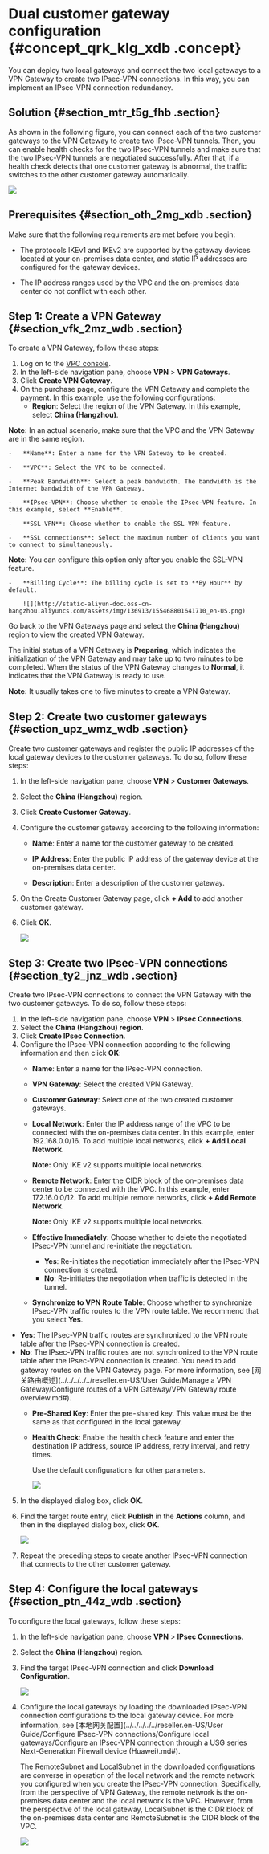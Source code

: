 # Dual customer gateway configuration {#concept_qrk_klg_xdb .concept}

You can deploy two local gateways and connect the two local gateways to a VPN Gateway to create two IPsec-VPN connections. In this way, you can implement an IPsec-VPN connection redundancy.

## Solution {#section_mtr_t5g_fhb .section}

As shown in the following figure, you can connect each of the two customer gateways to the VPN Gateway to create two IPsec-VPN tunnels. Then, you can enable health checks for the two IPsec-VPN tunnels and make sure that the two IPsec-VPN tunnels are negotiated successfully. After that, if a health check detects that one customer gateway is abnormal, the traffic switches to the other customer gateway automatically.

![](http://static-aliyun-doc.oss-cn-hangzhou.aliyuncs.com/assets/img/136913/155468801641592_en-US.png)

## Prerequisites {#section_oth_2mg_xdb .section}

Make sure that the following requirements are met before you begin:

-   The protocols IKEv1 and IKEv2 are supported by the gateway devices located at your on-premises data center, and static IP addresses are configured for the gateway devices.

-   The IP address ranges used by the VPC and the on-premises data center do not conflict with each other.


## Step 1: Create a VPN Gateway {#section_vfk_2mz_wdb .section}

To create a VPN Gateway, follow these steps:

1.  Log on to the [VPC console](https://partners-intl.aliyun.com/login-required#/vpc).
2.  In the left-side navigation pane, choose **VPN** \> **VPN Gateways**.
3.  Click **Create VPN Gateway**.
4.  On the purchase page, configure the VPN Gateway and complete the payment. In this example, use the following configurations:
    -   **Region**: Select the region of the VPN Gateway. In this example, select **China \(Hangzhou\)**.

**Note:** In an actual scenario, make sure that the VPC and the VPN Gateway are in the same region.

    -   **Name**: Enter a name for the VPN Gateway to be created.

    -   **VPC**: Select the VPC to be connected.

    -   **Peak Bandwidth**: Select a peak bandwidth. The bandwidth is the Internet bandwidth of the VPN Gateway.

    -   **IPsec-VPN**: Choose whether to enable the IPsec-VPN feature. In this example, select **Enable**.

    -   **SSL-VPN**: Choose whether to enable the SSL-VPN feature.

    -   **SSL connections**: Select the maximum number of clients you want to connect to simultaneously.

**Note:** You can configure this option only after you enable the SSL-VPN feature.

    -   **Billing Cycle**: The billing cycle is set to **By Hour** by default.

        ![](http://static-aliyun-doc.oss-cn-hangzhou.aliyuncs.com/assets/img/136913/155468801641710_en-US.png)


Go back to the VPN Gateways page and select the **China \(Hangzhou\)** region to view the created VPN Gateway.

The initial status of a VPN Gateway is **Preparing**, which indicates the initialization of the VPN Gateway and may take up to two minutes to be completed. When the status of the VPN Gateway changes to **Normal**, it indicates that the VPN Gateway is ready to use.

**Note:** It usually takes one to five minutes to create a VPN Gateway.

## Step 2: Create two customer gateways {#section_upz_wmz_wdb .section}

Create two customer gateways and register the public IP addresses of the local gateway devices to the customer gateways. To do so, follow these steps:

1.  In the left-side navigation pane, choose **VPN** \> **Customer Gateways**.
2.  Select the **China \(Hangzhou\)** region.
3.  Click **Create Customer Gateway**.
4.  Configure the customer gateway according to the following information:
    -   **Name**: Enter a name for the customer gateway to be created.

    -   **IP Address**: Enter the public IP address of the gateway device at the on-premises data center.

    -   **Description**: Enter a description of the customer gateway.

5.  On the Create Customer Gateway page, click **+ Add** to add another customer gateway.
6.  Click **OK**.

    ![](http://static-aliyun-doc.oss-cn-hangzhou.aliyuncs.com/assets/img/136913/155468801641711_en-US.png)


## Step 3: Create two IPsec-VPN connections {#section_ty2_jnz_wdb .section}

Create two IPsec-VPN connections to connect the VPN Gateway with the two customer gateways. To do so, follow these steps:

1.  In the left-side navigation pane, choose **VPN** \> **IPsec Connections**.
2.  Select the **China \(Hangzhou\) region**.
3.  Click **Create IPsec Connection**.
4.  Configure the IPsec-VPN connection according to the following information and then click **OK**:
    -   **Name**: Enter a name for the IPsec-VPN connection.

    -   **VPN Gateway**: Select the created VPN Gateway.

    -   **Customer Gateway**: Select one of the two created customer gateways.

    -   **Local Network**: Enter the IP address range of the VPC to be connected with the on-premises data center. In this example, enter 192.168.0.0/16. To add multiple local networks, click **+ Add Local Network**.

        **Note:** Only IKE v2 supports multiple local networks.

    -   **Remote Network**: Enter the CIDR block of the on-premises data center to be connected with the VPC. In this example, enter 172.16.0.0/12. To add multiple remote networks, click **+ Add Remote Network**.

        **Note:** Only IKE v2 supports multiple local networks.

    -   **Effective Immediately**: Choose whether to delete the negotiated IPsec-VPN tunnel and re-initiate the negotiation.
        -   **Yes**: Re-initiates the negotiation immediately after the IPsec-VPN connection is created.
        -   **No**: Re-initiates the negotiation when traffic is detected in the tunnel.
    -   **Synchronize to VPN Route Table**: Choose whether to synchronize IPsec-VPN traffic routes to the VPN route table. We recommend that you select **Yes**.

-   **Yes**: The IPsec-VPN traffic routes are synchronized to the VPN route table after the IPsec-VPN connection is created.
-   **No**: The IPsec-VPN traffic routes are not synchronized to the VPN route table after the IPsec-VPN connection is created. You need to add gateway routes on the VPN Gateway page. For more information, see [网关路由概述](../../../../../reseller.en-US/User Guide/Manage a VPN Gateway/Configure routes of a VPN Gateway/VPN Gateway route overview.md#).
    -   **Pre-Shared Key**: Enter the pre-shared key. This value must be the same as that configured in the local gateway.

    -   **Health Check**: Enable the health check feature and enter the destination IP address, source IP address, retry interval, and retry times.

        Use the default configurations for other parameters.

        ![](http://static-aliyun-doc.oss-cn-hangzhou.aliyuncs.com/assets/img/136913/155468801641712_en-US.png)

5.  In the displayed dialog box, click **OK**.
6.  Find the target route entry, click **Publish** in the **Actions** column, and then in the displayed dialog box, click **OK**.

    ![](http://static-aliyun-doc.oss-cn-hangzhou.aliyuncs.com/assets/img/136913/155468801641712_en-US.png)

7.  Repeat the preceding steps to create another IPsec-VPN connection that connects to the other customer gateway.

## Step 4: Configure the local gateways {#section_ptn_44z_wdb .section}

To configure the local gateways, follow these steps:

1.  In the left-side navigation pane, choose **VPN** \> **IPsec Connections**.
2.  Select the **China \(Hangzhou\)** region.
3.  Find the target IPsec-VPN connection and click **Download Configuration**.

    ![](http://static-aliyun-doc.oss-cn-hangzhou.aliyuncs.com/assets/img/136913/155468801641714_en-US.png)

4.  Configure the local gateways by loading the downloaded IPsec-VPN connection configurations to the local gateway device. For more information, see [本地网关配置](../../../../../reseller.en-US/User Guide/Configure IPsec-VPN connections/Configure local gateways/Configure an IPsec-VPN connection through a USG series Next-Generation Firewall device (Huawei).md#).

    The RemoteSubnet and LocalSubnet in the downloaded configurations are converse in operation of the local network and the remote network you configured when you create the IPsec-VPN connection. Specifically, from the perspective of VPN Gateway, the remote network is the on-premises data center and the local network is the VPC. However, from the perspective of the local gateway, LocalSubnet is the CIDR block of the on-premises data center and RemoteSubnet is the CIDR block of the VPC.

    ![](http://static-aliyun-doc.oss-cn-hangzhou.aliyuncs.com/assets/img/136913/155468801641715_en-US.png)


